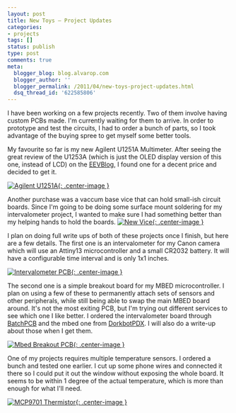 ```yaml
---
layout: post
title: New Toys – Project Updates
categories:
- projects
tags: []
status: publish
type: post
comments: true
meta:
  blogger_blog: blog.alvarop.com
  blogger_author: ''
  blogger_permalink: /2011/04/new-toys-project-updates.html
  dsq_thread_id: '622585806'
---
```

I have been working on a few projects recently. Two of them involve having custom PCBs made. I'm currently waiting for them to arrive. In order to prototype and test the circuits, I had to order a bunch of parts, so I took advantage of the buying spree to get myself some better tools.

My favourite so far is my new Agilent U1251A Multimeter. After seeing the great review of the U1253A (which is just the OLED display version of this one, instead of LCD) on the <span id="goog_925977509"></span><a href="http://www.eevblog.com/2010/01/24/eevblog-56-agilent-u1253a-oled-multimeter-review-teardown/">EEVBlog<span id="goog_925977510"></span></a>, I found one for a decent price and decided to get it.

[![Agilent U1251A](http://farm6.static.flickr.com/5264/5601299913_c5d91751ae_z.jpg){: .center-image }](http://www.flickr.com/photos/apg88/5601299913)

Another purchase was a vaccum base vice that can hold small-ish circuit boards. Since I'm going to be doing some surface mount soldering for my intervalometer project, I wanted to make sure I had something better than my helping hands to hold the boards.
[![New Vice](http://farm6.static.flickr.com/5263/5601298735_96f2640466_z.jpg){: .center-image }](http://www.flickr.com/photos/apg88/5601298735)

I plan on doing full write ups of both of these projects once I finish, but here are a few details.
The first one is an intervalometer for my Canon camera which will use an Attiny13 microcontroller and a small CR2032 battery. It will have a configurable time interval and is only 1x1 inches.

[![Intervalometer PCB](http://farm6.static.flickr.com/5309/5601881714_a6f63e5285.jpg){: .center-image }](http://www.flickr.com/photos/apg88/5601881714)

The second one is a simple breakout board for my MBED microcontroller. I plan on using a few of these to permanently attach sets of sensors and other peripherals, while still being able to swap the main MBED board around. It's not the most exiting PCB, but I'm trying out different services to see which one I like better. I ordered the intervalometer board through <a href="http://www.batchpcb.com/">BatchPCB</a> and the mbed one from <a href="http://pcb.laen.org/">DorkbotPDX</a>. I will also do a write-up about those when I get them.

[![Mbed Breakout PCB](http://farm6.static.flickr.com/5306/5601881698_d55a6fafa4.jpg){: .center-image }](http://www.flickr.com/photos/apg88/5601881698)

One of my projects requires multiple temperature sensors. I ordered a bunch and tested one earlier. I cut up some phone wires and connected it there so I could put it out the window without exposing the whole board. It seems to be within 1 degree of the actual temperature, which is more than enough for what I'll need.

[![MCP9701 Thermistor](http://farm6.static.flickr.com/5221/5601297241_db793f4c02.jpg){: .center-image }](http://www.flickr.com/photos/apg88/5601297241)
